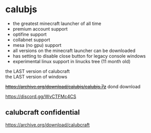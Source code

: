 # calubjs
- the greatest minecraft launcher of all time
- premium account support
- optifine support
- collabnet support
- mesa (no gpu) support
- all versions on the minecraft launcher can be downloaded
- has setting to disable close button for legacy console windows
- experimental linux support in linucks tree (11 month old)

the LAST version of calubcraft<br>
the LAST version of windows

~~https://archive.org/download/calubjs/calubjs.7z~~ dond download

https://discord.gg/WvCTFMc4CS
## calubcraft confidential
https://archive.org/download/calubcraft

